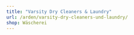 ```yaml
---
title: "Varsity Dry Cleaners & Laundry"
url: /arden/varsity-dry-cleaners-und-laundry/
shop: Wäscherei
---
```


